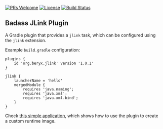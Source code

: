 [![PRs Welcome](https://img.shields.io/badge/PRs-welcome-brightgreen.svg?style=flat-square)](http://makeapullrequest.com)
[![License](https://img.shields.io/badge/License-Apache%202.0-blue.svg)](https://github.com/beryx/badass-jlink-plugin/blob/master/LICENSE)
[![Build Status](https://img.shields.io/travis/beryx/badass-jlink-plugin/master.svg?label=Build)](https://travis-ci.org/beryx/badass-jlink-plugin)

## Badass JLink Plugin ##

A Gradle plugin that provides a `jlink` task, which can be configured using the `jlink` extension.

Example `build.gradle` configuration:

```
plugins {
    id 'org.beryx.jlink' version '1.0.1'
}

jlink {
    launcherName = 'hello'
    mergedModule {
        requires 'java.naming';
        requires 'java.xml';
        requires 'java.xml.bind';
    }
}
```

Check [this simple application](https://github.com/beryx-gist/badass-jlink-example), which shows how to use the plugin to create a custom runtime image.
